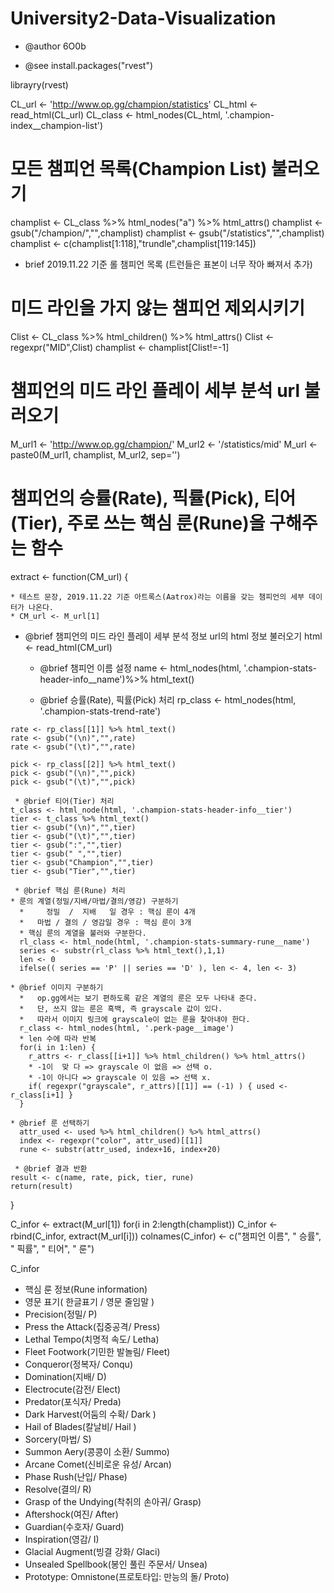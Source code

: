 # University2-Data-Visualization
 * @author 6O0b

 * @see install.packages("rvest")

librayry(rvest)

CL_url <- 'http://www.op.gg/champion/statistics'
CL_html <- read_html(CL_url)
CL_class <- html_nodes(CL_html, '.champion-index__champion-list')

# 모든 챔피언 목록(Champion List) 불러오기 
champlist <- CL_class %>% html_nodes("a") %>% html_attrs()
champlist <- gsub("/champion/","",champlist)
champlist <- gsub("/statistics","",champlist)
champlist <- c(champlist[1:118],"trundle",champlist[119:145])
* brief 2019.11.22 기준 롤 챔피언 목록 (트런들은 표본이 너무 작아 빠져서 추가)
   
# 미드 라인을 가지 않는 챔피언 제외시키기 
Clist <- CL_class %>% html_children() %>% html_attrs()
Clist <- regexpr("MID",Clist)
champlist <- champlist[Clist!=-1]

# 챔피언의 미드 라인 플레이 세부 분석 url 불러오기
M_url1 <- 'http://www.op.gg/champion/'
M_url2 <- '/statistics/mid'
M_url <- paste0(M_url1, champlist, M_url2, sep='')

# 챔피언의 승률(Rate), 픽률(Pick), 티어(Tier), 주로 쓰는 핵심 룬(Rune)을 구해주는 함수
extract <- function(CM_url) {
  
    * 테스트 문장, 2019.11.22 기준 아트록스(Aatrox)라는 이름을 갖는 챔피언의 세부 데이터가 나온다.
    * CM_url <- M_url[1]

   * @brief 챔피언의 미드 라인 플레이 세부 분석 정보 url의 html 정보 불러오기
    html <- read_html(CM_url)

 	 * @brief 챔피언 이름 설정
    name <- html_nodes(html, '.champion-stats-header-info__name')%>% html_text()
 	
 	 * @brief 승률(Rate), 픽률(Pick) 처리
    rp_class <- html_nodes(html, '.champion-stats-trend-rate')
    
    rate <- rp_class[[1]] %>% html_text()
    rate <- gsub("(\n)","",rate)
    rate <- gsub("(\t)","",rate)
    
    pick <- rp_class[[2]] %>% html_text()
    pick <- gsub("(\n)","",pick)
    pick <- gsub("(\t)","",pick)
  
 	 * @brief 티어(Tier) 처리
    t_class <- html_node(html, '.champion-stats-header-info__tier')
    tier <- t_class %>% html_text()
    tier <- gsub("(\n)","",tier)
    tier <- gsub("(\t)","",tier)
    tier <- gsub(":","",tier)
    tier <- gsub(" ","",tier)
    tier <- gsub("Champion","",tier)
    tier <- gsub("Tier","",tier)
  
 	 * @brief 핵심 룬(Rune) 처리
    * 룬의 계열(정밀/지배/마법/결의/영감) 구분하기 
      *     정밀  /  지배   일 경우 : 핵심 룬이 4개 
      *   마법 / 결의 / 영감일 경우 : 핵심 룬이 3개 
      * 핵심 룬의 계열을 불러와 구분한다.
      rl_class <- html_node(html, '.champion-stats-summary-rune__name')
      series <- substr(rl_class %>% html_text(),1,1)
      len <- 0
      ifelse(( series == 'P' || series == 'D' ), len <- 4, len <- 3)
    
    * @brief 이미지 구분하기 
      *   op.gg에서는 보기 편하도록 같은 계열의 룬은 모두 나타내 준다.
      *   단, 쓰지 않는 룬은 흑백, 즉 grayscale 값이 있다.
      *   따라서 이미지 링크에 grayscale이 없는 룬을 찾아내야 한다.
      r_class <- html_nodes(html, '.perk-page__image')
      * len 수에 따라 반복 
      for(i in 1:len) {
        r_attrs <- r_class[[i+1]] %>% html_children() %>% html_attrs()
        * -1이  맞 다 => grayscale 이 없음 => 선택 o.
        * -1이 아니다 => grayscale 이 있음 => 선택 x.
        if( regexpr("grayscale", r_attrs)[[1]] == (-1) ) { used <- r_class[i+1] }
      }
      
    * @brief 룬 선택하기 
      attr_used <- used %>% html_children() %>% html_attrs()
      index <- regexpr("color", attr_used)[[1]]
      rune <- substr(attr_used, index+16, index+20)

 	 * @brief 결과 반환
    result <- c(name, rate, pick, tier, rune)
    return(result)
}

C_infor <- extract(M_url[1])
for(i in 2:length(champlist)) C_infor <- rbind(C_infor, extract(M_url[i]))
colnames(C_infor) <- c("챔피언 이름", "  승률", "   픽률", "   티어", "    룬")

C_infor

* 핵심 룬 정보(Rune information)
* 영문 표기( 한글표기 / 영문 줄임말 )
* Precision(정밀/                               P)
*   Press the Attack(집중공격/                  Press)
*   Lethal Tempo(치명적 속도/                   Letha)
*   Fleet Footwork(기민한 발놀림/               Fleet)
*   Conqueror(정복자/                           Conqu)
* Domination(지배/                              D)
*   Electrocute(감전/                           Elect)
*   Predator(포식자/                            Preda)
*   Dark Harvest(어둠의 수확/                   Dark )
*   Hail of Blades(칼날비/                      Hail )
* Sorcery(마법/                                 S)
*   Summon Aery(콩콩이 소환/                    Summo)
*   Arcane Comet(신비로운 유성/                 Arcan)
*   Phase Rush(난입/                            Phase)
* Resolve(결의/                                 R)
*   Grasp of the Undying(착취의 손아귀/         Grasp)
*   Aftershock(여진/                            After)
*   Guardian(수호자/                            Guard)
* Inspiration(영감/                             I)
*   Glacial Augment(빙결 강화/                  Glaci)
*   Unsealed Spellbook(봉인 풀린 주문서/        Unsea)
*   Prototype: Omnistone(프로토타입: 만능의 돌/ Proto)
